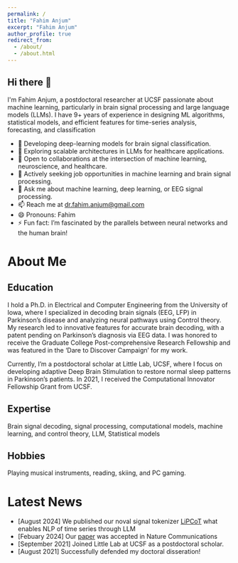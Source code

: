 ```yaml
---
permalink: /
title: "Fahim Anjum"
excerpt: "Fahim Anjum"
author_profile: true
redirect_from: 
  - /about/
  - /about.html
---
```


Hi there 👋
----
I'm Fahim Anjum, a postdoctoral researcher at UCSF passionate about machine learning, particularly in brain signal processing and large language models (LLMs). I have 9+ years of experience in designing ML algorithms, statistical models, and efficient features for time-series analysis, forecasting, and classification


- 🔭 Developing deep-learning models for brain signal classification.
- 🌱 Exploring scalable architectures in LLMs for healthcare applications.
- 👯 Open to collaborations at the intersection of machine learning, neuroscience, and healthcare.
- 🤔 Actively seeking job opportunities in machine learning and brain signal processing.
- 💬 Ask me about machine learning, deep learning, or EEG signal processing.
- 📫 Reach me at [dr.fahim.anjum@gmail.com](mailto:dr.fahim.anjum@gmail.com)
- 😄 Pronouns: Fahim
- ⚡ Fun fact: I’m fascinated by the parallels between neural networks and the human brain!

About Me
====
Education
-----
I hold a Ph.D. in Electrical and Computer Engineering from the University of Iowa, where I specialized in decoding brain signals (EEG, LFP) in Parkinson’s disease and analyzing neural pathways using Control theory. My research led to innovative features for accurate brain decoding, with a patent pending on Parkinson’s diagnosis via EEG data. I was honored to receive the Graduate College Post-comprehensive Research Fellowship and was featured in the ‘Dare to Discover Campaign’ for my work.

Currently, I’m a postdoctoral scholar at Little Lab, UCSF, where I focus on developing adaptive Deep Brain Stimulation to restore normal sleep patterns in Parkinson’s patients. In 2021, I received the Computational Innovator Fellowship Grant from UCSF.

Expertise 
----
Brain signal decoding, signal processing, computational models, machine learning, and control theory, LLM, Statistical models

Hobbies 
---
Playing musical instruments, reading, skiing, and PC gaming.

Latest News
====
- [August 2024] We published our noval signal tokenizer [LiPCoT](https://github.com/MDFahimAnjum/LiPCoT) what enables NLP of time series through LLM
- [Febuary 2024] Our [paper](https://www.nature.com/articles/s41467-024-46002-7) was accepted in Nature Communications
- [September 2021] Joined Little Lab at UCSF as a postdoctoral scholar.
- [August 2021] Successfully defended my doctoral disseration!


